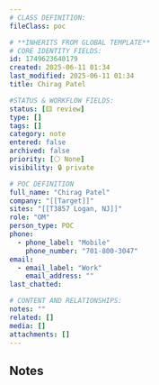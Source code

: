 ```yaml
---
# CLASS DEFINITION:
fileClass: poc

# **INHERITS FROM GLOBAL TEMPLATE**
# CORE IDENTITY FIELDS:
id: 1749623640179
created: 2025-06-11 01:34
last_modified: 2025-06-11 01:34
title: Chirag Patel

#STATUS & WORKFLOW FIELDS:
status: [🟨 review]
type: []
tags: []
category: note
entered: false
archived: false
priority: [⚪ None]
visibility: 🔒 private

# POC DEFINITION
full_name: "Chirag Patel"
company: "[[Target]]"
sites: "[[T3857 Logan, NJ]]"
role: "OM"
person_type: POC
phone:
  - phone_label: "Mobile"
    phone_number: "701-800-3047"
email:
  - email_label: "Work"
    email_address: ""
last_chatted: 

# CONTENT AND RELATIONSHIPS:
notes: ""
related: []
media: []
attachments: []
---
```


## Notes